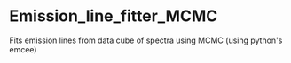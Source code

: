 # Emission_line_fitter_MCMC
Fits emission lines from data cube of spectra using MCMC (using python's emcee)
